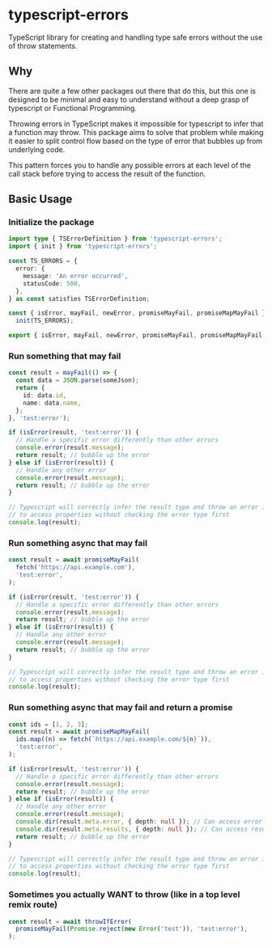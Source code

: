 # typescript-errors

TypeScript library for creating and handling type safe errors without the use of throw statements.

## Why

There are quite a few other packages out there that do this, but this one is designed to be minimal and easy to understand without a deep grasp of typescript or Functional Programming.

Throwing errors in TypeScript makes it impossible for typescript to infer that a function may throw. This package aims to solve that problem while making it easier to split control flow based on the type of error that bubbles up from underlying code.

This pattern forces you to handle any possible errors at each level of the call stack before trying to access the result of the function.

## Basic Usage

### Initialize the package

```ts
import type { TSErrorDefinition } from 'typescript-errors';
import { init } from 'typescript-errors';

const TS_ERRORS = {
  error: {
    message: 'An error occurred',
    statusCode: 500,
  },
} as const satisfies TSErrorDefinition;

const { isError, mayFail, newError, promiseMayFail, promiseMapMayFail } =
  init(TS_ERRORS);

export { isError, mayFail, newError, promiseMayFail, promiseMapMayFail };
```

### Run something that may fail

```ts
const result = mayFail(() => {
  const data = JSON.parse(someJson);
  return {
    id: data.id,
    name: data.name,
  };
}, 'test:error');

if (isError(result, 'test:error')) {
  // Handle a specific error differently than other errors
  console.error(result.message);
  return result; // bubble up the error
} else if (isError(result)) {
  // Handle any other error
  console.error(result.message);
  return result; // bubble up the error
}

// Typescript will correctly infer the result type and throw an error if you try
// to access properties without checking the error type first
console.log(result);
```

### Run something async that may fail

```ts
const result = await promiseMayFail(
  fetch('https://api.example.com'),
  'test:error',
);

if (isError(result, 'test:error')) {
  // Handle a specific error differently than other errors
  console.error(result.message);
  return result; // bubble up the error
} else if (isError(result)) {
  // Handle any other error
  console.error(result.message);
  return result; // bubble up the error
}

// Typescript will correctly infer the result type and throw an error if you try
// to access properties without checking the error type first
console.log(result);
```

### Run something async that may fail and return a promise

```ts
const ids = [1, 2, 3];
const result = await promiseMapMayFail(
  ids.map((n) => fetch(`https://api.example.com/${n}`)),
  'test:error',
);

if (isError(result, 'test:error')) {
  // Handle a specific error differently than other errors
  console.error(result.message);
  return result; // bubble up the error
} else if (isError(result)) {
  // Handle any other error
  console.error(result.message);
  console.dir(result.meta.error, { depth: null }); // Can access error information for items that errored
  console.dir(result.meta.results, { depth: null }); // Can access results for items that succeeded
  return result; // bubble up the error
}

// Typescript will correctly infer the result type and throw an error if you try
// to access properties without checking the error type first
console.log(result);
```

### Sometimes you actually WANT to throw (like in a top level remix route)

```ts
const result = await throwIfError(
  promiseMayFail(Promise.reject(new Error('test')), 'test:error'),
);
```
